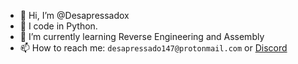 - 👋 Hi, I’m @Desapressadox
- 👀 I code in Python.
- 🌱 I’m currently learning Reverse Engineering and Assembly
- 📫 How to reach me: `desapressado147@protonmail.com` or [Discord](https://discord.com/users/852650562986180668)

